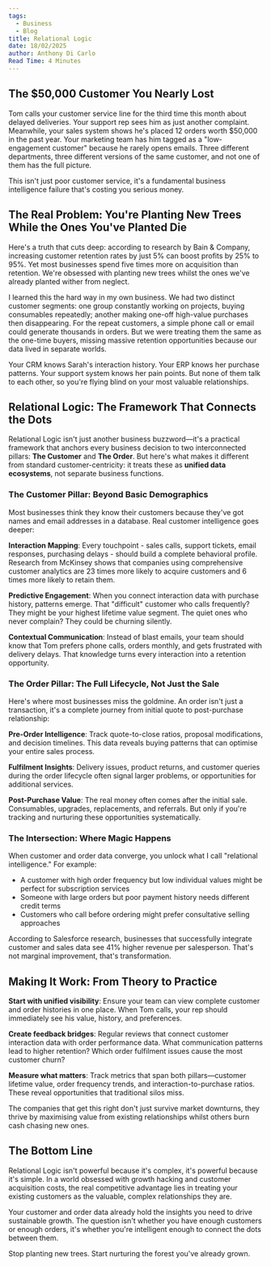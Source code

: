 ```yaml
---
tags:
  - Business
  - Blog
title: Relational Logic
date: 18/02/2025
author: Anthony Di Carlo
Read Time: 4 Minutes
---
```

## The $50,000 Customer You Nearly Lost

Tom calls your customer service line for the third time this month about delayed deliveries. Your support rep sees him as just another complaint. Meanwhile, your sales system shows he's placed 12 orders worth $50,000 in the past year. Your marketing team has him tagged as a "low-engagement customer" because he rarely opens emails. Three different departments, three different versions of the same customer, and not one of them has the full picture.

This isn't just poor customer service, it's a fundamental business intelligence failure that's costing you serious money.

## The Real Problem: You're Planting New Trees While the Ones You've Planted Die

Here's a truth that cuts deep: according to research by Bain & Company, increasing customer retention rates by just 5% can boost profits by 25% to 95%. Yet most businesses spend five times more on acquisition than retention. We're obsessed with planting new trees whilst the ones we've already planted wither from neglect.

I learned this the hard way in my own business. We had two distinct customer segments: one group constantly working on projects, buying consumables repeatedly; another making one-off high-value purchases then disappearing. For the repeat customers, a simple phone call or email could generate thousands in orders. But we were treating them the same as the one-time buyers, missing massive retention opportunities because our data lived in separate worlds.

Your CRM knows Sarah's interaction history. Your ERP knows her purchase patterns. Your support system knows her pain points. But none of them talk to each other, so you're flying blind on your most valuable relationships.

## Relational Logic: The Framework That Connects the Dots

Relational Logic isn't just another business buzzword—it's a practical framework that anchors every business decision to two interconnected pillars: **The Customer** and **The Order**. But here's what makes it different from standard customer-centricity: it treats these as **unified data ecosystems**, not separate business functions.

### The Customer Pillar: Beyond Basic Demographics

Most businesses think they know their customers because they've got names and email addresses in a database. Real customer intelligence goes deeper:

**Interaction Mapping**: Every touchpoint - sales calls, support tickets, email responses, purchasing delays - should build a complete behavioral profile. Research from McKinsey shows that companies using comprehensive customer analytics are 23 times more likely to acquire customers and 6 times more likely to retain them.

**Predictive Engagement**: When you connect interaction data with purchase history, patterns emerge. That "difficult" customer who calls frequently? They might be your highest lifetime value segment. The quiet ones who never complain? They could be churning silently.

**Contextual Communication**: Instead of blast emails, your team should know that Tom prefers phone calls, orders monthly, and gets frustrated with delivery delays. That knowledge turns every interaction into a retention opportunity.

### The Order Pillar: The Full Lifecycle, Not Just the Sale

Here's where most businesses miss the goldmine. An order isn't just a transaction, it's a complete journey from initial quote to post-purchase relationship:

**Pre-Order Intelligence**: Track quote-to-close ratios, proposal modifications, and decision timelines. This data reveals buying patterns that can optimise your entire sales process.

**Fulfilment Insights**: Delivery issues, product returns, and customer queries during the order lifecycle often signal larger problems, or opportunities for additional services.

**Post-Purchase Value**: The real money often comes after the initial sale. Consumables, upgrades, replacements, and referrals. But only if you're tracking and nurturing these opportunities systematically.

### The Intersection: Where Magic Happens

When customer and order data converge, you unlock what I call "relational intelligence." For example:

- A customer with high order frequency but low individual values might be perfect for subscription services
- Someone with large orders but poor payment history needs different credit terms
- Customers who call before ordering might prefer consultative selling approaches

According to Salesforce research, businesses that successfully integrate customer and sales data see 41% higher revenue per salesperson. That's not marginal improvement, that's transformation.

## Making It Work: From Theory to Practice

**Start with unified visibility**: Ensure your team can view complete customer and order histories in one place. When Tom calls, your rep should immediately see his value, history, and preferences.

**Create feedback bridges**: Regular reviews that connect customer interaction data with order performance data. What communication patterns lead to higher retention? Which order fulfilment issues cause the most customer churn?

**Measure what matters**: Track metrics that span both pillars—customer lifetime value, order frequency trends, and interaction-to-purchase ratios. These reveal opportunities that traditional silos miss.

The companies that get this right don't just survive market downturns, they thrive by maximising value from existing relationships whilst others burn cash chasing new ones.

## The Bottom Line

Relational Logic isn't powerful because it's complex, it's powerful because it's simple. In a world obsessed with growth hacking and customer acquisition costs, the real competitive advantage lies in treating your existing customers as the valuable, complex relationships they are.

Your customer and order data already hold the insights you need to drive sustainable growth. The question isn't whether you have enough customers or enough orders, it's whether you're intelligent enough to connect the dots between them.

Stop planting new trees. Start nurturing the forest you've already grown.
